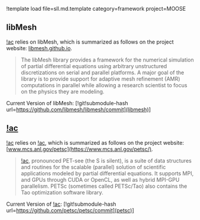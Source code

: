 !template load file=sll.md.template category=framework project=MOOSE

## libMesh

[!ac](MOOSE) relies on libMesh, which is summarized as follows on the project website:
[libmesh.github.io](https://libmesh.github.io).

> The libMesh library provides a framework for the numerical simulation of partial differential
> equations using arbitrary unstructured discretizations on serial and parallel platforms. A major goal
> of the library is to provide support for adaptive mesh refinement (AMR) computations in parallel
> while allowing a research scientist to focus on the physics they are modeling.

Current Version of libMesh: [!git!submodule-hash url=https://github.com/libmesh/libmesh/commit](libmesh)]

## [!ac](PETSc)

[!ac](MOOSE) relies on [!ac](PETSc), which is summarized as follows on the project website:
[www.mcs.anl.gov/petsc](https://www.mcs.anl.gov/petsc/).

> [!ac](PETSc), pronounced PET-see (the S is silent), is a suite of data structures and routines for the
> scalable (parallel) solution of scientific applications modeled by partial differential equations. It
> supports MPI, and GPUs through CUDA or OpenCL, as well as hybrid MPI-GPU parallelism. PETSc
> (sometimes called PETSc/Tao) also contains the Tao optimization software library.

Current Version of [!ac](PETSc): [!git!submodule-hash url=https://github.com/petsc/petsc/commit](petsc)]
